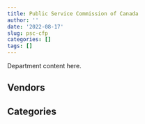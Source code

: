 ```yaml
---
title: Public Service Commission of Canada
author: ''
date: '2022-08-17'
slug: psc-cfp
categories: []
tags: []
---
```


<script src="/rmarkdown-libs/htmlwidgets/htmlwidgets.js"></script>
<link href="/rmarkdown-libs/datatables-css/datatables-crosstalk.css" rel="stylesheet" />
<script src="/rmarkdown-libs/datatables-binding/datatables.js"></script>
<script src="/rmarkdown-libs/jquery/jquery-3.6.0.min.js"></script>
<link href="/rmarkdown-libs/dt-core-bootstrap/css/dataTables.bootstrap.min.css" rel="stylesheet" />
<link href="/rmarkdown-libs/dt-core-bootstrap/css/dataTables.bootstrap.extra.css" rel="stylesheet" />
<script src="/rmarkdown-libs/dt-core-bootstrap/js/jquery.dataTables.min.js"></script>
<script src="/rmarkdown-libs/dt-core-bootstrap/js/dataTables.bootstrap.min.js"></script>
<link href="/rmarkdown-libs/crosstalk/css/crosstalk.min.css" rel="stylesheet" />
<script src="/rmarkdown-libs/crosstalk/js/crosstalk.min.js"></script>
<script src="/rmarkdown-libs/htmlwidgets/htmlwidgets.js"></script>
<link href="/rmarkdown-libs/datatables-css/datatables-crosstalk.css" rel="stylesheet" />
<script src="/rmarkdown-libs/datatables-binding/datatables.js"></script>
<script src="/rmarkdown-libs/jquery/jquery-3.6.0.min.js"></script>
<link href="/rmarkdown-libs/dt-core-bootstrap/css/dataTables.bootstrap.min.css" rel="stylesheet" />
<link href="/rmarkdown-libs/dt-core-bootstrap/css/dataTables.bootstrap.extra.css" rel="stylesheet" />
<script src="/rmarkdown-libs/dt-core-bootstrap/js/jquery.dataTables.min.js"></script>
<script src="/rmarkdown-libs/dt-core-bootstrap/js/dataTables.bootstrap.min.js"></script>
<link href="/rmarkdown-libs/crosstalk/css/crosstalk.min.css" rel="stylesheet" />
<script src="/rmarkdown-libs/crosstalk/js/crosstalk.min.js"></script>

Department content here.

## Vendors

<div id="htmlwidget-1" style="width:100%;height:auto;" class="datatables html-widget"></div>
<script type="application/json" data-for="htmlwidget-1">{"x":{"style":"bootstrap","filter":"none","vertical":false,"data":[["<a href=\"/vendors/adrm_technology_consulting/\">ADRM TECHNOLOGY CONSULTING<\/a>","<a href=\"/vendors/altis_human_resources/\">ALTIS HUMAN RESOURCES<\/a>","<a href=\"/vendors/applied_electonics/\">APPLIED ELECTONICS<\/a>","<a href=\"/vendors/artemp_personnel_services/\">ARTEMP PERSONNEL SERVICES<\/a>","<a href=\"/vendors/avi_spl_canada/\">AVI SPL CANADA<\/a>","<a href=\"/vendors/canadian_corps_of_commissionaires/\">CANADIAN CORPS OF COMMISSIONAIRES<\/a>","<a href=\"/vendors/carahsoft_technology/\">CARAHSOFT TECHNOLOGY<\/a>","<a href=\"/vendors/charron_human_resources/\">CHARRON HUMAN RESOURCES<\/a>","<a href=\"/vendors/d4is_solutions/\">D4IS SOLUTIONS<\/a>","<a href=\"/vendors/delco_automation/\">DELCO AUTOMATION<\/a>","<a href=\"/vendors/dell_computer/\">DELL COMPUTER<\/a>","<a href=\"/vendors/deloitte_and_touche/\">DELOITTE AND TOUCHE<\/a>","<a href=\"/vendors/donna_cona/\">DONNA CONA<\/a>","<a href=\"/vendors/ebsco_canada/\">EBSCO CANADA<\/a>","<a href=\"/vendors/ecole_de_langues_abce/\">ECOLE DE LANGUES ABCE<\/a>","<a href=\"/vendors/excel_human_resources/\">EXCEL HUMAN RESOURCES<\/a>","<a href=\"/vendors/fast_track_staffing/\">FAST TRACK STAFFING<\/a>","<a href=\"/vendors/freebalance/\">FREEBALANCE<\/a>","<a href=\"/vendors/gartner/\">GARTNER<\/a>","<a href=\"/vendors/global_knowledge/\">GLOBAL KNOWLEDGE<\/a>","<a href=\"/vendors/goss_gilroy/\">GOSS GILROY<\/a>","<a href=\"/vendors/ibm_canada/\">IBM CANADA<\/a>","<a href=\"/vendors/itex/\">ITEX<\/a>","<a href=\"/vendors/maplesoft_consulting/\">MAPLESOFT CONSULTING<\/a>","<a href=\"/vendors/maxsys_staffing_and_consulting/\">MAXSYS STAFFING AND CONSULTING<\/a>","<a href=\"/vendors/microsoft_canada/\">MICROSOFT CANADA<\/a>","<a href=\"/vendors/mindwire_systems/\">MINDWIRE SYSTEMS<\/a>","<a href=\"/vendors/modis_canada/\">MODIS CANADA<\/a>","<a href=\"/vendors/n12_consulting/\">N12 CONSULTING<\/a>","<a href=\"/vendors/nattiq/\">NATTIQ<\/a>","<a href=\"/vendors/pleiad_canada/\">PLEIAD CANADA<\/a>","<a href=\"/vendors/portage_personnel/\">PORTAGE PERSONNEL<\/a>","<a href=\"/vendors/pricewaterhouse_coopers/\">PRICEWATERHOUSE COOPERS<\/a>","<a href=\"/vendors/prosci_canada/\">PROSCI CANADA<\/a>","<a href=\"/vendors/qmr/\">QMR<\/a>","<a href=\"/vendors/quantum_management_services/\">QUANTUM MANAGEMENT SERVICES<\/a>","<a href=\"/vendors/randstad/\">RANDSTAD<\/a>","<a href=\"/vendors/sas_institute/\">SAS INSTITUTE<\/a>","<a href=\"/vendors/si_systems/\">SI SYSTEMS<\/a>","<a href=\"/vendors/softchoice/\">SOFTCHOICE<\/a>","<a href=\"/vendors/sra_staffing_solutions/\">SRA STAFFING SOLUTIONS<\/a>","<a href=\"/vendors/stiff_sentences/\">STIFF SENTENCES<\/a>","<a href=\"/vendors/systemscope/\">SYSTEMSCOPE<\/a>","<a href=\"/vendors/the_aim_group/\">THE AIM GROUP<\/a>","<a href=\"/vendors/totem_offisource/\">TOTEM OFFISOURCE<\/a>","<a href=\"/vendors/trm_technologies/\">TRM TECHNOLOGIES<\/a>","<a href=\"/vendors/turtle_island_staffing/\">TURTLE ISLAND STAFFING<\/a>","<a href=\"/vendors/workdynamics_technologies/\">WORKDYNAMICS TECHNOLOGIES<\/a>"],["$   121,686.56","$   136,645.26",null,"$    69,054.65","$   129,313.47",null,"$    14,890.72",null,"$    16,223.46","$     2,315.73","$    16,439.57","$    25,616.14","$    90,276.33","$    29,311.72",null,"$    53,139.57",null,"$    90,284.25","$   106,547.33","$    24,973.00",null,"$    13,576.19",null,"$    64,007.16",null,"$    58,637.25",null,"$   502,782.36","$   254,088.22",null,"$    23,397.41",null,"$    67,149.99","$    20,402.31",null,"$    40,724.14",null,null,"$   195,063.48","$    41,980.08",null,null,"$ 1,049,845.33",null,null,"$     8,940.89","$    17,974.31","$    40,290.49"],["$   446,495.91",null,"$   184,952.46","$    33,953.95","$   232,541.36",null,null,null,null,"$    22,544.27","$     8,219.78",null,"$    12,119.29","$    37,628.02","$    11,025.00","$   156,659.52",null,"$    90,284.25","$   438,060.29","$    19,042.16",null,"$    89,467.56",null,"$   245,980.71",null,"$   102,916.83","$    19,240.26","$   502,782.36",null,null,"$    35,111.56",null,"$    35,799.83","$    30,962.77","$       422.80",null,"$   106,124.86","$   494,235.00","$   630,960.26","$    19,248.11",null,null,"$   586,999.40",null,"$    23,990.68","$   216,878.57",null,"$   172,522.90"],["$   450,451.14",null,"$    95,331.10",null,"$    95,964.01","$    10,892.07",null,"$    38,220.00",null,null,null,null,null,"$    12,761.77","$    33,547.50","$    94,638.74","$     4,446.40","$    92,224.30","$   323,531.12",null,null,"$    14,740.72",null,"$   237,737.26","$   430,874.56",null,"$     2,498.74","$ 1,294,097.60",null,"$    19,162.50","$    42,693.79","$     4,614.20",null,null,"$     8,144.44",null,"$   223,228.16","$   727,821.42","$   724,534.55","$    18,589.02","$   183,145.93","$    24,577.50",null,"$    39,776.00",null,"$   306,426.71",null,"$   103,929.47"],["$   713,625.10",null,null,null,"$     1,810.64",null,null,"$    17,745.00",null,null,null,null,"$   151,818.98","$    10,522.14",null,"$    49,387.98","$    47,733.44","$    92,658.89",null,null,"$    37,038.75","$    46,148.33","$        32.26","$   165,038.07","$   146,781.44",null,null,"$   726,866.70",null,"$     3,832.50","$       116.65","$    27,609.58",null,null,"$   100,703.76",null,"$   222,618.25","$    43,929.87","$ 1,146,608.61","$    22,565.70","$   127,754.72",null,null,null,null,null,null,"$    48,748.67"]],"container":"<table class=\"table table-striped table-hover row-border order-column display\">\n  <thead>\n    <tr>\n      <th>Vendor<\/th>\n      <th>2017-2018<\/th>\n      <th>2018-2019<\/th>\n      <th>2019-2020<\/th>\n      <th>2020-2021<\/th>\n    <\/tr>\n  <\/thead>\n<\/table>","options":{"order":[[4,"desc"]],"pageLength":10,"autoWidth":true,"columnDefs":[],"orderClasses":false}},"evals":[],"jsHooks":[]}</script>

## Categories

<div id="htmlwidget-2" style="width:100%;height:auto;" class="datatables html-widget"></div>
<script type="application/json" data-for="htmlwidget-2">{"x":{"style":"bootstrap","filter":"none","vertical":false,"data":[["<a href=\"/categories/1_facilities_and_construction/\">Facilities and construction<\/a>","<a href=\"/categories/10_office_management/\">Office management<\/a>","<a href=\"/categories/2_professional_services/\">Professional services<\/a>","<a href=\"/categories/3_information_technology/\">Information technology<\/a>","<a href=\"/categories/8_security_and_protection/\">Security and protection<\/a>","<a href=\"/categories/9_human_capital/\">Human capital<\/a>"],["$     2,315.73","$    84,331.35","$   808,957.89","$ 3,187,477.32","$     8,940.89","$   215,411.74"],["$    22,544.27","$   100,710.98","$ 1,263,794.35","$ 4,638,831.08","$    22,352.23","$   237,803.06"],[null,"$   114,500.80","$ 1,590,519.69","$ 5,495,277.11","$    22,413.47","$   167,052.27"],[null,"$    37,454.62","$   708,443.03","$ 4,900,409.07",null,"$   155,911.23"]],"container":"<table class=\"table table-striped table-hover row-border order-column display\">\n  <thead>\n    <tr>\n      <th>Category<\/th>\n      <th>2017-2018<\/th>\n      <th>2018-2019<\/th>\n      <th>2019-2020<\/th>\n      <th>2020-2021<\/th>\n    <\/tr>\n  <\/thead>\n<\/table>","options":{"order":[[4,"desc"]],"pageLength":20,"autoWidth":true,"columnDefs":[],"orderClasses":false,"lengthMenu":[10,20,25,50,100]}},"evals":[],"jsHooks":[]}</script>
